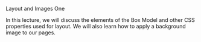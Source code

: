 Layout and Images One

In this lecture, we will discuss the elements of the Box Model and other CSS properties used for layout. We will also learn how to apply a background image to our pages. 